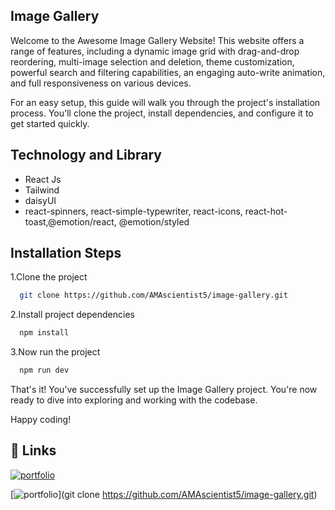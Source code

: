 ## Image Gallery

Welcome to the Awesome Image Gallery Website! This website offers a range of features, including a dynamic image grid with drag-and-drop reordering, multi-image selection and deletion, theme customization, powerful search and filtering capabilities, an engaging auto-write animation, and full responsiveness on various devices.

For an easy setup, this guide will walk you through the project's installation process. You'll clone the project, install dependencies, and configure it to get started quickly.

## Technology and Library

- React Js
- Tailwind
- daisyUI
- react-spinners, react-simple-typewriter, react-icons, react-hot-toast,@emotion/react, @emotion/styled

## Installation Steps

1.Clone the project

```bash
  git clone https://github.com/AMAscientist5/image-gallery.git
```

2.Install project dependencies

```bash
  npm install
```

3.Now run the project

```bash
  npm run dev
```

That's it! You've successfully set up the Image Gallery project. You're now ready to dive into exploring and working with the codebase.

Happy coding!

## 🔗 Links

[![portfolio](https://img.shields.io/badge/Livesite-000?style=for-the-badge&logo=ko-fi&logoColor=white)](https://pc-builder-client-amascientist5.vercel.app/)

[![portfolio](https://img.shields.io/badge/Github-client-000?style=for-the-badge&logo=ko-fi&logoColor=white)](git clone https://github.com/AMAscientist5/image-gallery.git)
